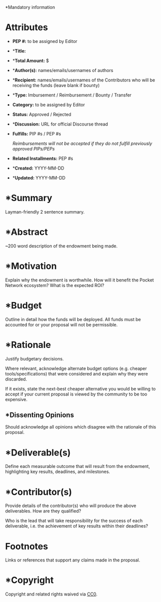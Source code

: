 *Mandatory information

# Attributes
- **PEP #:** to be assigned by Editor
- ***Title:**
- ***Total Amount:** $
- ***Author(s):** names/emails/usernames of authors
- ***Recipient:** names/emails/usernames of the Contributors who will be receiving the funds (leave blank if bounty)
- ***Type:** Imbursement / Reimbursement / Bounty / Transfer
- **Category:** to be assigned by Editor
- **Status:** Approved / Rejected
- ***Discussion:** URL for official Discourse thread
- **Fulfills:** PIP #s / PEP #s

  *Reimbursements will not be accepted if they do not fulfill previously approved PIPs/PEPs*

- **Related Installments:** PEP #s
- ***Created:** YYYY-MM-DD
- ***Updated:** YYYY-MM-DD


# *Summary

Layman-friendly 2 sentence summary.

# *Abstract

~200 word description of the endowment being made.

# *Motivation

Explain why the endowment is worthwhile. How will it benefit the Pocket Network ecosystem? What is the expected ROI?

# *Budget

Outline in detail how the funds will be deployed. All funds must be accounted for or your proposal will not be permissible.

# *Rationale

Justify budgetary decisions. 

Where relevant, acknowledge alternate budget options (e.g. cheaper tools/specifications) that were considered and explain why they were discarded.

If it exists, state the next-best cheaper alternative you would be willing to accept if your current proposal is viewed by the community to be too expensive.

## *Dissenting Opinions

Should acknowledge all opinions which disagree with the rationale of this proposal.

# *Deliverable(s)

Define each measurable outcome that will result from the endowment, highlighting key results, deadlines, and milestones.

# *Contributor(s)

Provide details of the contributor(s) who will produce the above deliverables. How are they qualified?

Who is the lead that will take responsibility for the success of each deliverable, i.e. the achievement of key results within their deadlines?

# Footnotes

Links or references that support any claims made in the proposal.

# *Copyright

Copyright and related rights waived via [CC0](https://creativecommons.org/publicdomain/zero/1.0/).
